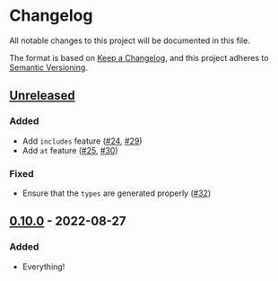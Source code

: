 # Changelog

All notable changes to this project will be documented in this file.

The format is based on [Keep a Changelog](https://keepachangelog.com/en/0.0.0/),
and this project adheres to [Semantic Versioning](https://semver.org/spec/v2.0.0.html).

## [Unreleased]

### Added

- Add `includes` feature ([#24](https://github.com/RobinMalfait/lazy-collections/pull/24), [#29](https://github.com/RobinMalfait/lazy-collections/pull/29))
- Add `at` feature ([#25](https://github.com/RobinMalfait/lazy-collections/pull/25), [#30](https://github.com/RobinMalfait/lazy-collections/pull/30))

### Fixed

- Ensure that the `types` are generated properly ([#32](https://github.com/RobinMalfait/lazy-collections/pull/32))

## [0.10.0] - 2022-08-27

### Added

- Everything!

[unreleased]: https://github.com/RobinMalfait/lazy-collections/compare/v0.10.0...HEAD
[0.10.0]: https://github.com/RobinMalfait/lazy-collections/releases/tag/v0.10.0

